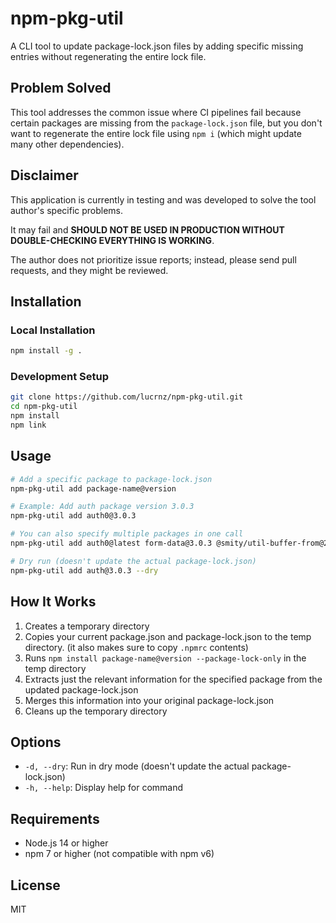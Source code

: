 # npm-pkg-util

A CLI tool to update package-lock.json files by adding specific missing entries without regenerating the entire lock file.

## Problem Solved

This tool addresses the common issue where CI pipelines fail because certain packages are missing from the `package-lock.json` file, but you don't want to regenerate the entire lock file using `npm i` (which might update many other dependencies).

## Disclaimer

This application is currently in testing and was developed to solve the tool author's specific problems.

It may fail and **SHOULD NOT BE USED IN PRODUCTION WITHOUT DOUBLE-CHECKING EVERYTHING IS WORKING**.

The author does not prioritize issue reports; instead, please send pull requests, and they might be reviewed.

## Installation

### Local Installation

```bash
npm install -g .
```

### Development Setup

```bash
git clone https://github.com/lucrnz/npm-pkg-util.git
cd npm-pkg-util
npm install
npm link
```

## Usage

```bash
# Add a specific package to package-lock.json
npm-pkg-util add package-name@version

# Example: Add auth package version 3.0.3
npm-pkg-util add auth0@3.0.3

# You can also specify multiple packages in one call
npm-pkg-util add auth0@latest form-data@3.0.3 @smity/util-buffer-from@2.2.0

# Dry run (doesn't update the actual package-lock.json)
npm-pkg-util add auth@3.0.3 --dry
```

## How It Works

1. Creates a temporary directory
2. Copies your current package.json and package-lock.json to the temp directory.  (it also makes sure to copy `.npmrc` contents)
3. Runs `npm install package-name@version --package-lock-only` in the temp directory
4. Extracts just the relevant information for the specified package from the updated package-lock.json
5. Merges this information into your original package-lock.json
6. Cleans up the temporary directory

## Options

- `-d, --dry`: Run in dry mode (doesn't update the actual package-lock.json)
- `-h, --help`: Display help for command

## Requirements

- Node.js 14 or higher
- npm 7 or higher (not compatible with npm v6)

## License

MIT